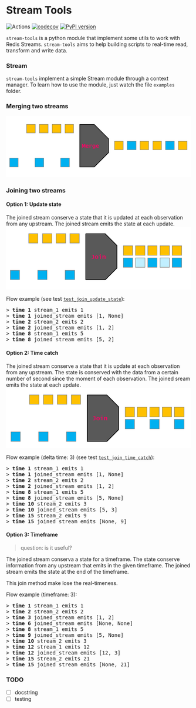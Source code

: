 # Stream Tools
![Actions](https://github.com/deltaleap/stream-tools/workflows/Testing/badge.svg)
[![codecov](https://codecov.io/gh/deltaleap/stream-tools/branch/main/graph/badge.svg?token=AALW1P6ZZH)](https://codecov.io/gh/deltaleap/stream-tools)
[![PyPI version](https://badge.fury.io/py/stream-tools.svg)](https://badge.fury.io/py/stream-tools)

`stream-tools` is a python module that implement some utils to work with Redis Streams.
`stream-tools` aims to help building scripts to real-time read, transform and write data.


### Stream
`stream-tools` implement a simple Stream module through a context manager.
To learn how to use the module, just watch the file `examples` folder.


### Merging two streams
![merge](assets/merge.png)


### Joining two streams


#### Option 1: Update state
The joined stream conserve a state that it is updated at each observation from any upstream.
The joined stream emits the state at each update.
![join_update_state](assets/join_update_state.png)

Flow example (see test [`test_join_update_state`]()):

<pre>
> <b>time 1</b> stream_1 emits 1
> <b>time 1</b> joined_stream emits [1, None]
> <b>time 2</b> stream_2 emits 2
> <b>time 2</b> joined_stream emits [1, 2]
> <b>time 8</b> stream_1 emits 5
> <b>time 8</b> joined_stream emits [5, 2]
</pre>


#### Option 2: Time catch
The joined stream conserve a state that it is update at each observation from any upstream.
The state is conserved with the data from a certain number of second since the moment of each observation.
The joined sream emits the state at each update.
![join_time_catch](assets/join_time_catch.png)

Flow example (delta time: 3) (see test [`test_join_time_catch`](https://github.com/deltaleap/stream-tools/blob/main/tests/test_join.py)):

<pre>
> <b>time 1</b> stream_1 emits 1
> <b>time 1</b> joined_stream emits [1, None]
> <b>time 2</b> stream_2 emits 2
> <b>time 2</b> joined_stream emits [1, 2]
> <b>time 8</b> stream_1 emits 5
> <b>time 8</b> joined_stream emits [5, None]
> <b>time 10</b> stream_2 emits 3
> <b>time 10</b> joined_stream emits [5, 3]
> <b>time 15</b> stream_2 emits 9
> <b>time 15</b> joined_stream emits [None, 9]
</pre>


#### Option 3: Timeframe
> question: is it useful?

The joined stream conserva a state for a timeframe. The state conserve information from any upstream
that emits in the given timeframe.
The joined stream emits the state at the end of the timeframe.

This join method make lose the real-timeness.

Flow example (timeframe: 3):

<pre>
> <b>time 1</b> stream_1 emits 1
> <b>time 2</b> stream_2 emits 2
> <b>time 3</b> joined_stream emits [1, 2]
> <b>time 6</b> joined_stream emits [None, None]
> <b>time 8</b> stream_1 emits 5
> <b>time 9</b> joined_stream emits [5, None]
> <b>time 10</b> stream_2 emits 3
> <b>time 12</b> stream_1 emits 12
> <b>time 12</b> joined_stream emits [12, 3]
> <b>time 15</b> stream_2 emits 21
> <b>time 15</b> joined_stream emits [None, 21]
</pre>


### TODO
- [ ] docstring
- [ ] testing
